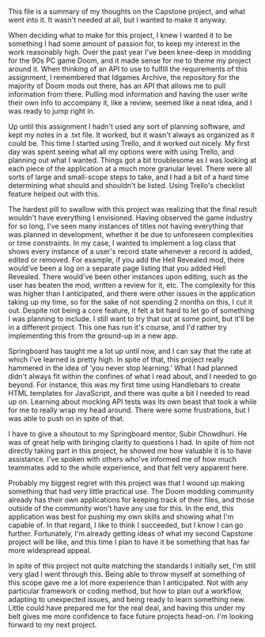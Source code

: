 This file is a summary of my thoughts on the Capstone project, and what went into it.  It wasn't needed at all, but I wanted to make it anyway.

When deciding what to make for this project, I knew I wanted it to be something I had some amount of passion for, to keep my interest in the work reasonably high.  Over the past year I've been knee-deep in modding for the 90s PC game Doom, and it made sense for me to theme my project around it.  When thinking of an API to use to fulfill the requirements of this assignment, I remembered that Idgames Archive, the repository for the majority of Doom mods out there, has an API that allows me to pull information from there.  Pulling mod information and having the user write their own info to accompany it, like a review, seemed like a neat idea, and I was ready to jump right in.

Up until this assignment I hadn't used any sort of planning software, and kept my notes in a .txt file.  It worked, but it wasn't always as organized as it could be.  This time I started using Trello, and it worked out nicely.  My first day was spent seeing what all my options were with using Trello, and planning out what I wanted.  Things got a bit troublesome as I was looking at each piece of the application at a much more granular level.  There were all sorts of large and small-scope steps to take, and I had a bit of a hard time determining what should and shouldn't be listed.  Using Trello's checklist feature helped out with this.

The hardest pill to swallow with this project was realizing that the final result wouldn't have everything I envisioned.  Having observed the game industry for so long, I've seen many instances of titles not having everything that was planned in development, whether it be due to unforeseen complexities or time constraints.  In my case, I wanted to implement a log class that shows every instance of a user's record state whenever a record is added, edited or removed.  For example, if you add the Hell Revealed mod, there would've been a log on a separate page listing that you added Hell Revealed.  There would've been other instances upon editing, such as the user has beaten the mod, written a review for it, etc.  The complexity for this was higher than I anticipated, and there were other issues in the application taking up my time, so for the sake of not spending 2 months on this, I cut it out.  Despite not being a core feature, it felt a bit hard to let go of something I was planning to include.  I still want to try that out at some point, but it'll be in a different project.  This one has run it's course, and I'd rather try implementing this from the ground-up in a new app.

Springboard has taught me a lot up until now, and I can say that the rate at which I've learned is pretty high.  In spite of that, this project really hammered in the idea of 'you never stop learning.'  What I had planned didn't always fit within the confines of what I read about, and I needed to go beyond.  For instance, this was my first time using Handlebars to create HTML templates for JavaScript, and there was quite a bit I needed to read up on.  Learning about mocking API tests was its own beast that took a while for me to really wrap my head around.  There were some frustrations, but I was able to push on in spite of that.

I have to give a shoutout to my Springboard mentor, Subir Chowdhuri.  He was of great help with bringing clarity to questions I had.  In spite of him not directly taking part in this project, he showed me how valuable it is to have assistance.  I've spoken with others who've informed me of how much teammates add to the whole experience, and that felt very apparent here.

Probably my biggest regret with this project was that I wound up making something that had very little practical use.  The Doom modding community already has their own applications for keeping track of their files, and those outside of the community won't have any use for this.  In the end, this application was best for pushing my own skills and showing what I'm capable of.  In that regard, I like to think I succeeded, but I know I can go further.  Fortunately, I'm already getting ideas of what my second Capstone project will be like, and this time I plan to have it be something that has far more widespread appeal.

In spite of this project not quite matching the standards I initially set, I'm still very glad I went through this.  Being able to throw myself at something of this scope gave me a lot more experience than I anticipated.  Not with any particular framework or coding method, but how to plan out a workflow, adapting to unexpected issues, and being ready to learn something new.  Little could have prepared me for the real deal, and having this under my belt gives me more confidence to face future projects head-on.  I'm looking forward to my next project.